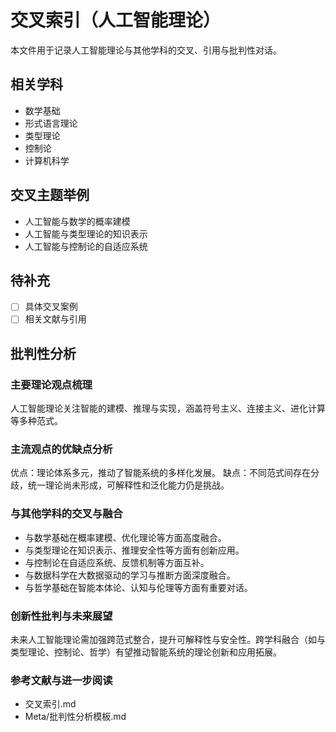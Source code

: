# 交叉索引（人工智能理论）

本文件用于记录人工智能理论与其他学科的交叉、引用与批判性对话。

## 相关学科

- 数学基础
- 形式语言理论
- 类型理论
- 控制论
- 计算机科学

## 交叉主题举例

- 人工智能与数学的概率建模
- 人工智能与类型理论的知识表示
- 人工智能与控制论的自适应系统

## 待补充

- [ ] 具体交叉案例
- [ ] 相关文献与引用

## 批判性分析

### 主要理论观点梳理

人工智能理论关注智能的建模、推理与实现，涵盖符号主义、连接主义、进化计算等多种范式。

### 主流观点的优缺点分析

优点：理论体系多元，推动了智能系统的多样化发展。
缺点：不同范式间存在分歧，统一理论尚未形成，可解释性和泛化能力仍是挑战。

### 与其他学科的交叉与融合

- 与数学基础在概率建模、优化理论等方面高度融合。
- 与类型理论在知识表示、推理安全性等方面有创新应用。
- 与控制论在自适应系统、反馈机制等方面互补。
- 与数据科学在大数据驱动的学习与推断方面深度融合。
- 与哲学基础在智能本体论、认知与伦理等方面有重要对话。

### 创新性批判与未来展望

未来人工智能理论需加强跨范式整合，提升可解释性与安全性。跨学科融合（如与类型理论、控制论、哲学）有望推动智能系统的理论创新和应用拓展。

### 参考文献与进一步阅读

- 交叉索引.md
- Meta/批判性分析模板.md
